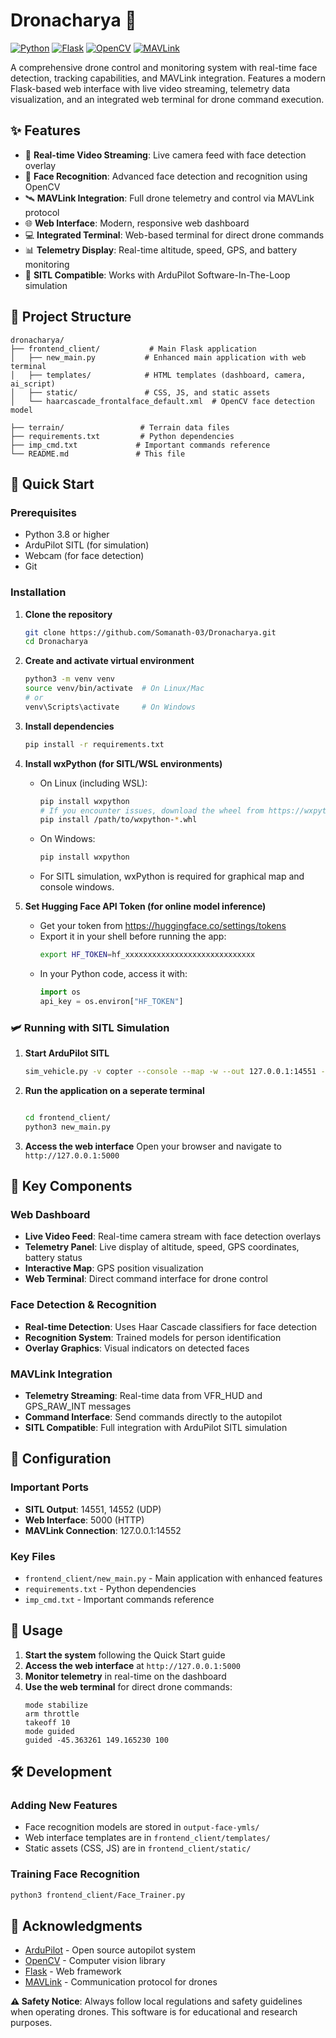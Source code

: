 # Dronacharya 🚁

[![Python](https://img.shields.io/badge/Python-3.8+-blue.svg)](https://python.org)
[![Flask](https://img.shields.io/badge/Flask-2.0+-green.svg)](https://flask.palletsprojects.com/)
[![OpenCV](https://img.shields.io/badge/OpenCV-4.5+-red.svg)](https://opencv.org/)
[![MAVLink](https://img.shields.io/badge/MAVLink-Compatible-orange.svg)](https://mavlink.io/)

A comprehensive drone control and monitoring system with real-time face detection, tracking capabilities, and MAVLink integration. Features a modern Flask-based web interface with live video streaming, telemetry data visualization, and an integrated web terminal for drone command execution.

## ✨ Features

- 🎥 **Real-time Video Streaming**: Live camera feed with face detection overlay
- 👤 **Face Recognition**: Advanced face detection and recognition using OpenCV
- 🛰️ **MAVLink Integration**: Full drone telemetry and control via MAVLink protocol
- 🌐 **Web Interface**: Modern, responsive web dashboard
- 💻 **Integrated Terminal**: Web-based terminal for direct drone commands
- 📊 **Telemetry Display**: Real-time altitude, speed, GPS, and battery monitoring
- 🎯 **SITL Compatible**: Works with ArduPilot Software-In-The-Loop simulation

## 📁 Project Structure

```
dronacharya/
├── frontend_client/           # Main Flask application
│   ├── new_main.py           # Enhanced main application with web terminal
│   ├── templates/            # HTML templates (dashboard, camera, ai_script)
│   ├── static/               # CSS, JS, and static assets
│   └── haarcascade_frontalface_default.xml  # OpenCV face detection model

├── terrain/                 # Terrain data files
├── requirements.txt         # Python dependencies
├── imp_cmd.txt             # Important commands reference
└── README.md               # This file
```

## 🚀 Quick Start

### Prerequisites

- Python 3.8 or higher
- ArduPilot SITL (for simulation)
- Webcam (for face detection)
- Git

### Installation

1. **Clone the repository**

   ```bash
   git clone https://github.com/Somanath-03/Dronacharya.git
   cd Dronacharya
   ```

2. **Create and activate virtual environment**

   ```bash
   python3 -m venv venv
   source venv/bin/activate  # On Linux/Mac
   # or
   venv\Scripts\activate     # On Windows
   ```

3. **Install dependencies**

   ```bash
   pip install -r requirements.txt
   ```

4. **Install wxPython (for SITL/WSL environments)**

   - On Linux (including WSL):
     ```bash
     pip install wxpython
     # If you encounter issues, download the wheel from https://wxpython.org/pages/downloads/ and install manually:
     pip install /path/to/wxpython-*.whl
     ```
   - On Windows:

     ```bash
     pip install wxpython
     ```

   - For SITL simulation, wxPython is required for graphical map and console windows.

5. **Set Hugging Face API Token (for online model inference)**
   - Get your token from https://huggingface.co/settings/tokens
   - Export it in your shell before running the app:
     ```bash
     export HF_TOKEN=hf_xxxxxxxxxxxxxxxxxxxxxxxxxxxxx
     ```
   - In your Python code, access it with:
     ```python
     import os
     api_key = os.environ["HF_TOKEN"]
     ```

### 🛩️ Running with SITL Simulation

1. **Start ArduPilot SITL**

   ```bash
   sim_vehicle.py -v copter --console --map -w --out 127.0.0.1:14551 --out 127.0.0.1:14552
   ```

2. **Run the application on a seperate terminal**

   ```bash

   cd frontend_client/
   python3 new_main.py
   ```

3. **Access the web interface**
   Open your browser and navigate to `http://127.0.0.1:5000`

## 🎯 Key Components

### Web Dashboard

- **Live Video Feed**: Real-time camera stream with face detection overlays
- **Telemetry Panel**: Live display of altitude, speed, GPS coordinates, battery status
- **Interactive Map**: GPS position visualization
- **Web Terminal**: Direct command interface for drone control

### Face Detection & Recognition

- **Real-time Detection**: Uses Haar Cascade classifiers for face detection
- **Recognition System**: Trained models for person identification
- **Overlay Graphics**: Visual indicators on detected faces

### MAVLink Integration

- **Telemetry Streaming**: Real-time data from VFR_HUD and GPS_RAW_INT messages
- **Command Interface**: Send commands directly to the autopilot
- **SITL Compatible**: Full integration with ArduPilot SITL simulation

## 🔧 Configuration

### Important Ports

- **SITL Output**: 14551, 14552 (UDP)
- **Web Interface**: 5000 (HTTP)
- **MAVLink Connection**: 127.0.0.1:14552

### Key Files

- `frontend_client/new_main.py` - Main application with enhanced features
- `requirements.txt` - Python dependencies
- `imp_cmd.txt` - Important commands reference

## 📱 Usage

1. **Start the system** following the Quick Start guide
2. **Access the web interface** at `http://127.0.0.1:5000`
3. **Monitor telemetry** in real-time on the dashboard
4. **Use the web terminal** for direct drone commands:
   ```
   mode stabilize
   arm throttle
   takeoff 10
   mode guided
   guided -45.363261 149.165230 100
   ```

## 🛠️ Development

### Adding New Features

- Face recognition models are stored in `output-face-ymls/`
- Web interface templates are in `frontend_client/templates/`
- Static assets (CSS, JS) are in `frontend_client/static/`

### Training Face Recognition

```bash
python3 frontend_client/Face_Trainer.py
```

## 🙏 Acknowledgments

- [ArduPilot](https://ardupilot.org/) - Open source autopilot system
- [OpenCV](https://opencv.org/) - Computer vision library
- [Flask](https://flask.palletsprojects.com/) - Web framework
- [MAVLink](https://mavlink.io/) - Communication protocol for drones

**⚠️ Safety Notice**: Always follow local regulations and safety guidelines when operating drones. This software is for educational and research purposes.
